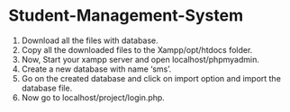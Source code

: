 # Student-Management-System
  
 1) Download all the files with database.
 2) Copy all the downloaded files to the Xampp/opt/htdocs folder.
 3) Now, Start your xampp server and open localhost/phpmyadmin.
 4) Create a new database with name ‘sms’.
 5) Go on the created database and click on import option and import the database file.
 6) Now go to localhost/project/login.php.
